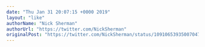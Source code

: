 ```yaml
---
date: "Thu Jan 31 20:07:15 +0000 2019"
layout: "like"
authorName: "Nick Sherman"
authorUrl: "https://twitter.com/NickSherman"
originalPost: "https://twitter.com/NickSherman/status/1091065393500704768"
---
```

